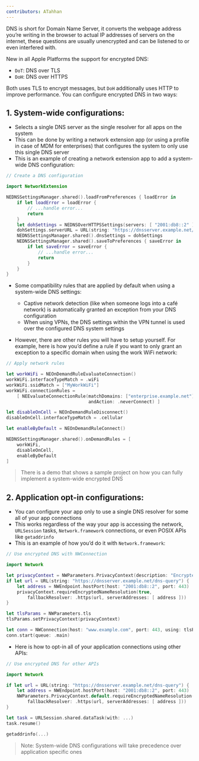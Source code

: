 ```yaml
---
contributors: ATahhan
---
```


DNS is short for Domain Name Server, it converts the webpage address you’re writing in the browser to actual IP addresses of servers on the internet, these questions are usually unencrypted and can be listened to or even interfered with.

New in all Apple Platforms the support for encrypted DNS:

* `DoT`: DNS over TLS
* `DoH`: DNS over HTTPS

Both uses TLS to encrypt messages, but `DoH` additionally uses HTTP to improve performance.
You can configure encrypted DNS in two ways:

## 1. System-wide configurations:

* Selects a single DNS server as the single resolver for all apps on the system
* This can be done by writing a network extension app (or using a profile in case of MDM for enterprises) that configures the system to only use this single DNS server
* This is an example of creating a network extension app to add a system-wide DNS configuration:

```swift
// Create a DNS configuration

import NetworkExtension

NEDNSSettingsManager.shared().loadFromPreferences { loadError in
	if let loadError = loadError {
    	// ...handle error...
    	return
	}
	let dohSettings = NEDNSOverHTTPSSettings(servers: [ "2001:db8::2" ])
	dohSettings.serverURL = URL(string: "https://dnsserver.example.net/dns-query")
	NEDNSSettingsManager.shared().dnsSettings = dohSettings
	NEDNSSettingsManager.shared().saveToPreferences { saveError in
    	if let saveError = saveError {
        	// ...handle error...
        	return
    	}
	}
}
```

* Some compatibility rules that are applied by default when using a system-wide DNS settings:
	* Captive network detection (like when someone logs into a café network) is automatically granted an exception from your DNS configuration
	* When using VPNs, the DNS settings within the VPN tunnel is used over the configured DNS system settings

* However, there are other rules you will have to setup yourself. For example, here is how you’d define a rule if you want to only grant an exception to a specific domain when using the work WiFi network:

```swift
// Apply network rules

let workWiFi = NEOnDemandRuleEvaluateConnection()
workWiFi.interfaceTypeMatch = .wiFi
workWiFi.ssidMatch = ["MyWorkWiFi"]
workWiFi.connectionRules =
	[ NEEvaluateConnectionRule(matchDomains: ["enterprise.example.net"],
                    		   andAction: .neverConnect) ]

let disableOnCell = NEOnDemandRuleDisconnect()
disableOnCell.interfaceTypeMatch = .cellular

let enableByDefault = NEOnDemandRuleConnect()

NEDNSSettingsManager.shared().onDemandRules = [
	workWiFi,
	disableOnCell,
	enableByDefault
]
```

> There is a demo that shows a sample project on how you can fully implement a system-wide encrypted DNS

## 2. Application opt-in configurations:

* You can configure your app only to use a single DNS resolver for some all of your app connections
* This works regardless of the way your app is accessing the network, `URLSession` tasks, `Network.framework` connections, or even POSIX APIs like `getaddrinfo`
* This is an example of how you’d do it with `Network.framework`:

```swift
// Use encrypted DNS with NWConnection

import Network

let privacyContext = NWParameters.PrivacyContext(description: "EncryptedDNS")
if let url = URL(string: "https://dnsserver.example.net/dns-query") {
	let address = NWEndpoint.hostPort(host: "2001:db8::2", port: 443)
	privacyContext.requireEncryptedNameResolution(true,
    	fallbackResolver: .https(url, serverAddresses: [ address ]))
}

let tlsParams = NWParameters.tls
tlsParams.setPrivacyContext(privacyContext)

let conn = NWConnection(host: "www.example.com", port: 443, using: tlsParams)
conn.start(queue: .main)
```

* Here is how to opt-in all of your application connections using other APIs:

```swift
// Use encrypted DNS for other APIs

import Network

if let url = URL(string: "https://dnsserver.example.net/dns-query") {
	let address = NWEndpoint.hostPort(host: "2001:db8::2", port: 443)
	NWParameters.PrivacyContext.default.requireEncryptedNameResolution(true,
    	fallbackResolver: .https(url, serverAddresses: [ address ]))
}

let task = URLSession.shared.dataTask(with: ...)
task.resume()

getaddrinfo(...)  
```

> Note: System-wide DNS configurations will take precedence over application specific ones
